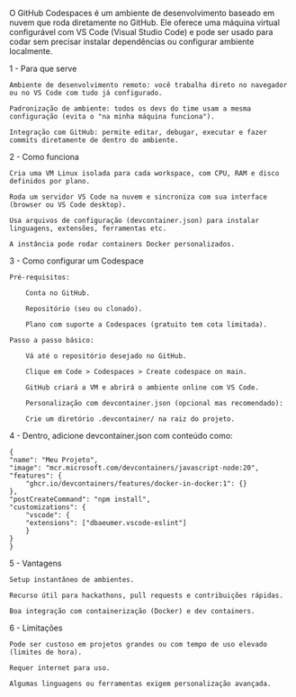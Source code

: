 
O GitHub Codespaces é um ambiente de desenvolvimento baseado em nuvem que roda diretamente no GitHub.
Ele oferece uma máquina virtual configurável com VS Code (Visual Studio Code) e pode ser usado para codar
sem precisar instalar dependências ou configurar ambiente localmente.

1 - Para que serve

    Ambiente de desenvolvimento remoto: você trabalha direto no navegador ou no VS Code com tudo já configurado.

    Padronização de ambiente: todos os devs do time usam a mesma configuração (evita o "na minha máquina funciona").

    Integração com GitHub: permite editar, debugar, executar e fazer commits diretamente de dentro do ambiente.

2 - Como funciona

    Cria uma VM Linux isolada para cada workspace, com CPU, RAM e disco definidos por plano.

    Roda um servidor VS Code na nuvem e sincroniza com sua interface (browser ou VS Code desktop).

    Usa arquivos de configuração (devcontainer.json) para instalar linguagens, extensões, ferramentas etc.

    A instância pode rodar containers Docker personalizados.

3 - Como configurar um Codespace

    Pré-requisitos:

        Conta no GitHub.

        Repositório (seu ou clonado).

        Plano com suporte a Codespaces (gratuito tem cota limitada).

    Passo a passo básico:

        Vá até o repositório desejado no GitHub.

        Clique em Code > Codespaces > Create codespace on main.

        GitHub criará a VM e abrirá o ambiente online com VS Code.

        Personalização com devcontainer.json (opcional mas recomendado):

        Crie um diretório .devcontainer/ na raiz do projeto.

4 - Dentro, adicione devcontainer.json com conteúdo como:

    {
    "name": "Meu Projeto",
    "image": "mcr.microsoft.com/devcontainers/javascript-node:20",
    "features": {
        "ghcr.io/devcontainers/features/docker-in-docker:1": {}
    },
    "postCreateCommand": "npm install",
    "customizations": {
        "vscode": {
        "extensions": ["dbaeumer.vscode-eslint"]
        }
    }
    }

5 - Vantagens
    
    Setup instantâneo de ambientes.
    
    Recurso útil para hackathons, pull requests e contribuições rápidas.

    Boa integração com containerização (Docker) e dev containers.

6 - Limitações
    
    Pode ser custoso em projetos grandes ou com tempo de uso elevado (limites de hora).

    Requer internet para uso.

    Algumas linguagens ou ferramentas exigem personalização avançada.